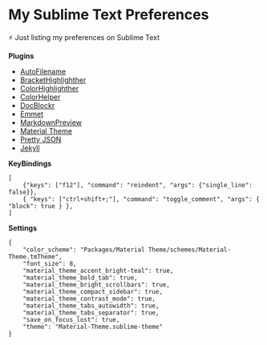 # My Sublime Text Preferences

:zap: Just listing my preferences on Sublime Text 

**Plugins**


- [AutoFilename](https://packagecontrol.io/packages/AutoFileName)
- [BracketHighlighther](https://packagecontrol.io/packages/BracketHighlighter)
- [ColorHighlighther](https://packagecontrol.io/packages/Color%20Highlighter)
- [ColorHelper](https://packagecontrol.io/packages/ColorHelper)
- [DocBlockr](https://packagecontrol.io/packages/DocBlockr)
- [Emmet](https://packagecontrol.io/packages/Emmet)
- [MarkdownPreview](https://packagecontrol.io/packages/Markdown%20Preview)
- [Material Theme](https://packagecontrol.io/packages/Material%20Theme)
- [Pretty JSON](https://packagecontrol.io/packages/Pretty%20JSON)
- [Jekyll](https://packagecontrol.io/packages/Jekyll)



**KeyBindings**

```
[
	{"keys": ["f12"], "command": "reindent", "args": {"single_line": false}},
	{ "keys": ["ctrl+shift+;"], "command": "toggle_comment", "args": { "block": true } },
]

```

**Settings**

```
{
	"color_scheme": "Packages/Material Theme/schemes/Material-Theme.tmTheme",
	"font_size": 8,
	"material_theme_accent_bright-teal": true,
	"material_theme_bold_tab": true,
	"material_theme_bright_scrollbars": true,
	"material_theme_compact_sidebar": true,
	"material_theme_contrast_mode": true,
	"material_theme_tabs_autowidth": true,
	"material_theme_tabs_separator": true,
	"save_on_focus_lost": true,
	"theme": "Material-Theme.sublime-theme"
}


```
